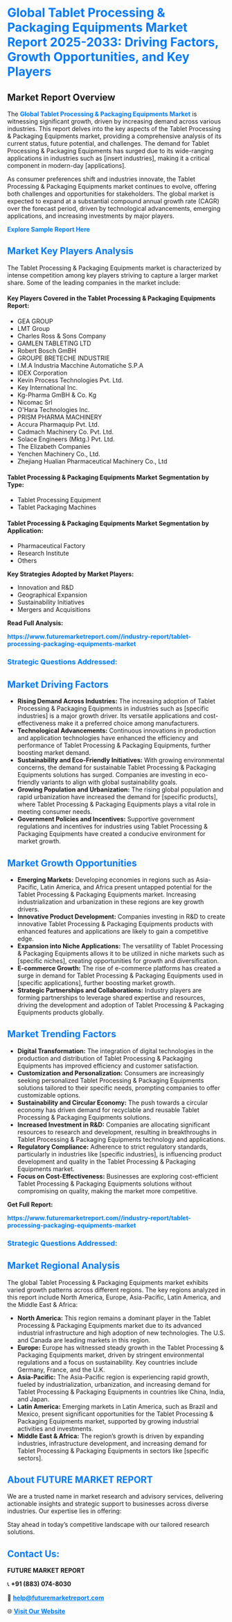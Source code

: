 <h1 style="color: #007BFF;">Global Tablet Processing & Packaging Equipments Market Report 2025-2033: Driving Factors, Growth Opportunities, and Key Players</h1>

<section id="overview">
<h2>Market Report Overview</h2>
<p>The <a href="https://www.futuremarketreport.com//industry-report/tablet-processing-packaging-equipments-market" style="color: #007BFF; text-decoration: none;"><strong>Global Tablet Processing & Packaging Equipments Market</strong></a> is witnessing significant growth, driven by increasing demand across various industries. This report delves into the key aspects of the Tablet Processing & Packaging Equipments market, providing a comprehensive analysis of its current status, future potential, and challenges. The demand for Tablet Processing & Packaging Equipments has surged due to its wide-ranging applications in industries such as [insert industries], making it a critical component in modern-day [applications].</p>
<p>As consumer preferences shift and industries innovate, the Tablet Processing & Packaging Equipments market continues to evolve, offering both challenges and opportunities for stakeholders. The global market is expected to expand at a substantial compound annual growth rate (CAGR) over the forecast period, driven by technological advancements, emerging applications, and increasing investments by major players.</p>
</section>

<section id="overview">
<p><a href="https://www.futuremarketreport.com//request-sample/reportId=87907" style="color: #007BFF; text-decoration: none;"><strong>Explore Sample Report Here</strong></a></p>
</section>

<section id="key-players">
<h2 style="color: #007BFF;">Market Key Players Analysis</h2>
<p>The Tablet Processing & Packaging Equipments market is characterized by intense competition among key players striving to capture a larger market share. Some of the leading companies in the market include:</p>
<h4>Key Players Covered in the Tablet Processing & Packaging Equipments Report:</h4>
<ul><li>GEA GROUP</li><li>LMT Group</li><li>Charles Ross &amp; Sons Company</li><li>GAMLEN TABLETING LTD</li><li>Robert Bosch GmBH</li><li>GROUPE BRETECHE INDUSTRIE</li><li>I.M.A Industria Macchine Automatiche S.P.A</li><li>IDEX Corporation</li><li>Kevin Process Technologies Pvt. Ltd.</li><li>Key International Inc.</li><li>Kg-Pharma GmBH &amp; Co. Kg</li><li>Nicomac Srl</li><li>O&#039;Hara Technologies Inc.</li><li>PRISM PHARMA MACHINERY</li><li>Accura Pharmaquip Pvt. Ltd.</li><li>Cadmach Machinery Co. Pvt. Ltd.</li><li>Solace Engineers (Mktg.) Pvt. Ltd.</li><li>The Elizabeth Companies</li><li>Yenchen Machinery Co., Ltd.</li><li>Zhejiang Hualian Pharmaceutical Machinery Co., Ltd</li></ul>
<h4>Tablet Processing & Packaging Equipments Market Segmentation by Type:</h4>
<ul><li>Tablet Processing Equipment</li><li>Tablet Packaging Machines</li></ul>

<h4>Tablet Processing & Packaging Equipments Market Segmentation by Application:</h4>
<ul><li>Pharmaceutical Factory</li><li>Research Institute</li><li>Others</li></ul>
<p><strong>Key Strategies Adopted by Market Players:</strong></p>
<ul>
<li>Innovation and R&D</li>
<li>Geographical Expansion</li>
<li>Sustainability Initiatives</li>
<li>Mergers and Acquisitions</li>
</ul>
</section>

<section>
<p><strong>Read Full Analysis: </strong></p><a href="https://www.futuremarketreport.com//industry-report/tablet-processing-packaging-equipments-market" style="color: #007BFF; text-decoration: none;"><strong>https://www.futuremarketreport.com//industry-report/tablet-processing-packaging-equipments-market</strong></a>
<h3 style="color: #007BFF;">Strategic Questions Addressed:</h3>
</section>

<section id="driving-factors">
<h2 style="color: #007BFF;">Market Driving Factors</h2>
<ul>
<li><strong>Rising Demand Across Industries:</strong> The increasing adoption of Tablet Processing & Packaging Equipments in industries such as [specific industries] is a major growth driver. Its versatile applications and cost-effectiveness make it a preferred choice among manufacturers.</li>
<li><strong>Technological Advancements:</strong> Continuous innovations in production and application technologies have enhanced the efficiency and performance of Tablet Processing & Packaging Equipments, further boosting market demand.</li>
<li><strong>Sustainability and Eco-Friendly Initiatives:</strong> With growing environmental concerns, the demand for sustainable Tablet Processing & Packaging Equipments solutions has surged. Companies are investing in eco-friendly variants to align with global sustainability goals.</li>
<li><strong>Growing Population and Urbanization:</strong> The rising global population and rapid urbanization have increased the demand for [specific products], where Tablet Processing & Packaging Equipments plays a vital role in meeting consumer needs.</li>
<li><strong>Government Policies and Incentives:</strong> Supportive government regulations and incentives for industries using Tablet Processing & Packaging Equipments have created a conducive environment for market growth.</li>
</ul>
</section>

<section id="growth-opportunities">
<h2 style="color: #007BFF;">Market Growth Opportunities</h2>
<ul>
<li><strong>Emerging Markets:</strong> Developing economies in regions such as Asia-Pacific, Latin America, and Africa present untapped potential for the Tablet Processing & Packaging Equipments market. Increasing industrialization and urbanization in these regions are key growth drivers.</li>
<li><strong>Innovative Product Development:</strong> Companies investing in R&D to create innovative Tablet Processing & Packaging Equipments products with enhanced features and applications are likely to gain a competitive edge.</li>
<li><strong>Expansion into Niche Applications:</strong> The versatility of Tablet Processing & Packaging Equipments allows it to be utilized in niche markets such as [specific niches], creating opportunities for growth and diversification.</li>
<li><strong>E-commerce Growth:</strong> The rise of e-commerce platforms has created a surge in demand for Tablet Processing & Packaging Equipments used in [specific applications], further boosting market growth.</li>
<li><strong>Strategic Partnerships and Collaborations:</strong> Industry players are forming partnerships to leverage shared expertise and resources, driving the development and adoption of Tablet Processing & Packaging Equipments products globally.</li>
</ul>
</section>

<section id="trending-factors">
<h2 style="color: #007BFF;">Market Trending Factors</h2>
<ul>
<li><strong>Digital Transformation:</strong> The integration of digital technologies in the production and distribution of Tablet Processing & Packaging Equipments has improved efficiency and customer satisfaction.</li>
<li><strong>Customization and Personalization:</strong> Consumers are increasingly seeking personalized Tablet Processing & Packaging Equipments solutions tailored to their specific needs, prompting companies to offer customizable options.</li>
<li><strong>Sustainability and Circular Economy:</strong> The push towards a circular economy has driven demand for recyclable and reusable Tablet Processing & Packaging Equipments solutions.</li>
<li><strong>Increased Investment in R&D:</strong> Companies are allocating significant resources to research and development, resulting in breakthroughs in Tablet Processing & Packaging Equipments technology and applications.</li>
<li><strong>Regulatory Compliance:</strong> Adherence to strict regulatory standards, particularly in industries like [specific industries], is influencing product development and quality in the Tablet Processing & Packaging Equipments market.</li>
<li><strong>Focus on Cost-Effectiveness:</strong> Businesses are exploring cost-efficient Tablet Processing & Packaging Equipments solutions without compromising on quality, making the market more competitive.</li>
</ul>
</section>

<section>
<p><strong>Get Full Report: </strong></p><a href="https://www.futuremarketreport.com//industry-report/tablet-processing-packaging-equipments-market" style="color: #007BFF; text-decoration: none;"><strong>https://www.futuremarketreport.com//industry-report/tablet-processing-packaging-equipments-market</strong></a>
<h3 style="color: #007BFF;">Strategic Questions Addressed:</h3>
</section>


<section id="regional-analysis">
<h2 style="color: #007BFF;">Market Regional Analysis</h2>
<p>The global Tablet Processing & Packaging Equipments market exhibits varied growth patterns across different regions. The key regions analyzed in this report include North America, Europe, Asia-Pacific, Latin America, and the Middle East & Africa:</p>
<ul>
<li><strong>North America:</strong> This region remains a dominant player in the Tablet Processing & Packaging Equipments market due to its advanced industrial infrastructure and high adoption of new technologies. The U.S. and Canada are leading markets in this region.</li>
<li><strong>Europe:</strong> Europe has witnessed steady growth in the Tablet Processing & Packaging Equipments market, driven by stringent environmental regulations and a focus on sustainability. Key countries include Germany, France, and the U.K.</li>
<li><strong>Asia-Pacific:</strong> The Asia-Pacific region is experiencing rapid growth, fueled by industrialization, urbanization, and increasing demand for Tablet Processing & Packaging Equipments in countries like China, India, and Japan.</li>
<li><strong>Latin America:</strong> Emerging markets in Latin America, such as Brazil and Mexico, present significant opportunities for the Tablet Processing & Packaging Equipments market, supported by growing industrial activities and investments.</li>
<li><strong>Middle East & Africa:</strong> The region’s growth is driven by expanding industries, infrastructure development, and increasing demand for Tablet Processing & Packaging Equipments in sectors like [specific sectors].</li>
</ul>
</section>

<footer>
<h2 style="color: #007BFF;">About FUTURE MARKET REPORT</h2>
<p>We are a trusted name in market research and advisory services, delivering actionable insights and strategic support to businesses across diverse industries. Our expertise lies in offering:</p>

<p>Stay ahead in today’s competitive landscape with our tailored research solutions.</p>

<h2 style="color: #007BFF;">Contact Us:</h2>
<p><strong>FUTURE MARKET REPORT</strong></p>
<p>📞 <strong>+91 (883) 074-8030</strong></p>
<p>📧 <strong><a href="mailto:help@futuremarketreport.com" style="color: #007BFF;">help@futuremarketreport.com</a></strong></p>
<p>🌐 <strong><a href="https://www.futuremarketreport.com/" style="color: #007BFF;">Visit Our Website</a></strong></p>
</footer>